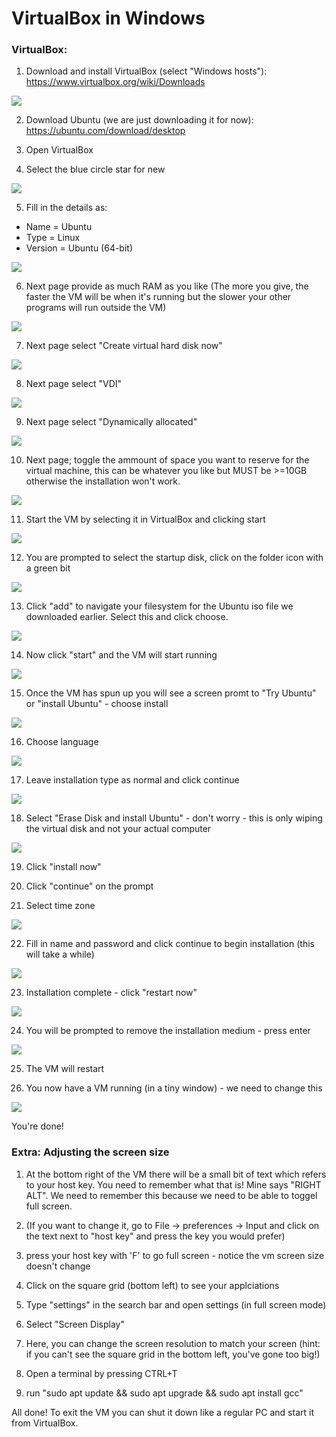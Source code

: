 # VirtualBox in Windows

### VirtualBox:

1. Download and install VirtualBox (select "Windows hosts"):
https://www.virtualbox.org/wiki/Downloads

![](Images/Win-VB/vb_site.png)

2. Download Ubuntu (we are just downloading it for now):
https://ubuntu.com/download/desktop

3. Open VirtualBox

4. Select the blue circle star for new

![](Images/Win-VB/vb-new.png)

5. Fill in the details as:
- Name = Ubuntu
- Type = Linux
- Version = Ubuntu (64-bit)

![](Images/Win-VB/vb-deets.png)

6. Next page provide as much RAM as you like (The more you give, the faster the VM will be when it's running but the slower your other programs will run outside the VM)

![](Images/Win-VB/vb-mem.png)

7. Next page select "Create virtual hard disk now"

![](Images/Win-VB/disk-now.png)

8. Next page select "VDI"

![](Images/Win-VB/vdi.png)

9. Next page select "Dynamically allocated"

![](Images/Win-VB/dynamic.png)

10. Next page; toggle the ammount of space you want to reserve for the virtual machine, this can be whatever you like but MUST be >=10GB otherwise the installation won't work.

![](Images/Win-VB/space.png)

11. Start the VM by selecting it in VirtualBox and clicking start

![](Images/Win-VB/start.png)

12. You are prompted to select the startup disk, click on the folder icon with a green bit

![](Images/Win-VB/folder.png)

13. Click "add" to navigate your filesystem for the Ubuntu iso file we downloaded earlier. Select this and click choose.

![](Images/Win-VB/add.png)

14. Now click "start" and the VM will start running

![](Images/Win-VB/start_vm.png)

15. Once the VM has spun up you will see a screen promt to "Try Ubuntu" or "install Ubuntu" - choose install

![](Images/Win-VB/ubuntu%20install/1.png)

16. Choose language


![](Images/Win-VB/ubuntu%20install/2.png)

17. Leave installation type as normal and click continue

![](Images/Win-VB/ubuntu%20install/3.png)

18. Select "Erase Disk and install Ubuntu" - don't worry - this is only wiping the virtual disk and not your actual computer

![](Images/Win-VB/ubuntu%20install/4.png)

19. Click "install now"

20. Click "continue" on the prompt

21. Select time zone

![](Images/Win-VB/ubuntu%20install/5.png)

22. Fill in name and password and click continue to begin installation (this will take a while)

![](Images/Win-VB/ubuntu%20install/6.png)

23. Installation complete - click "restart now"

![](Images/Win-VB/ubuntu%20install/7.png)

24. You will be prompted to remove the installation medium - press enter

![](Images/Win-VB/ubuntu%20install/8.png)

25. The VM will restart

26. You now have a VM running (in a tiny window) - we need to change this

![](Images/Win-VB/ubuntu%20install/9.png)

You're done!

### Extra: Adjusting the screen size

1. At the bottom right of the VM there will be a small bit of text which refers to your host key. You need to remember what that is! Mine says "RIGHT ALT". We need to remember this because we need to be able to toggel full screen.

2. (If you want to change it, go to File -> preferences -> Input and click on the text next to "host key" and press the key you would prefer)

3. press your host key with 'F' to go full screen - notice the vm screen size doesn't change

4. Click on the square grid (bottom left) to see your applciations

5. Type "settings" in the search bar and open settings (in full screen mode)

6. Select "Screen Display"

7. Here, you can change the screen resolution to match your screen (hint: if you can't see the square grid in the bottom left, you've gone too big!)

8. Open a terminal by pressing CTRL+T

9. run "sudo apt update && sudo apt upgrade && sudo apt install gcc"

All done! To exit the VM you can shut it down like a regular PC and start it from VirtualBox.
